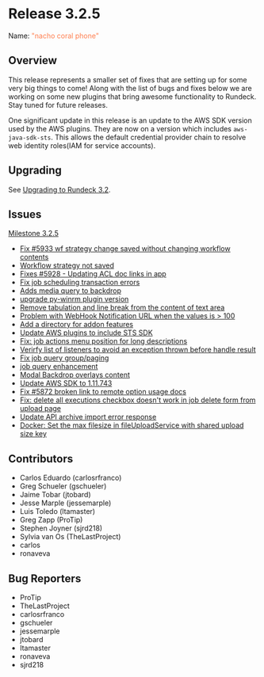 # Release 3.2.5

Name: <span style="color: coral"><span class="glyphicon glyphicon-phone"></span> "nacho coral phone"</span>

## Overview
This release represents a smaller set of fixes that are setting up for some very big things to come!  Along with the list of bugs and fixes below we are working on some new plugins that bring awesome functionality to Rundeck.  Stay tuned for future releases.

One significant update in this release is an update to the AWS SDK version used by the AWS plugins.  They are now on a version which includes `aws-java-sdk-sts`. This allows the default credential provider chain to resolve web identity roles(IAM for service accounts).

## Upgrading

See [Upgrading to Rundeck 3.2](/upgrading/upgrading-to-rundeck-3.2.html).

## Issues

[Milestone 3.2.5](https://github.com/rundeck/rundeck/milestone/139)

* [Fix #5933 wf strategy change saved without changing workflow contents](https://github.com/rundeck/rundeck/pull/5934)
* [Workflow strategy not saved](https://github.com/rundeck/rundeck/issues/5933)
* [Fixes #5928 - Updating ACL doc links in app](https://github.com/rundeck/rundeck/pull/5929)
* [Fix job scheduling transaction errors](https://github.com/rundeck/rundeck/pull/5923)
* [Adds media query to backdrop](https://github.com/rundeck/rundeck/pull/5915)
* [upgrade py-winrm plugin version](https://github.com/rundeck/rundeck/pull/5914)
* [Remove tabulation and line break from the content of text area](https://github.com/rundeck/rundeck/pull/5912)
* [Problem with WebHook Notification URL when the values is \> 100](https://github.com/rundeck/rundeck/issues/5911)
* [Add a directory for addon features](https://github.com/rundeck/rundeck/pull/5908)
* [Update AWS plugins to include STS SDK](https://github.com/rundeck/rundeck/pull/5905)
* [Fix: job actions menu position for long descriptions](https://github.com/rundeck/rundeck/pull/5904)
* [Verirfy list of listeners to avoid an exception thrown before handle result](https://github.com/rundeck/rundeck/pull/5902)
* [Fix job query group/paging](https://github.com/rundeck/rundeck/pull/5897)
* [job query enhancement](https://github.com/rundeck/rundeck/pull/5896)
* [Modal Backdrop overlays content](https://github.com/rundeck/rundeck/issues/5893)
* [Update AWS SDK to 1.11.743](https://github.com/rundeck/rundeck/pull/5882)
* [Fix #5872 broken link to remote option usage docs](https://github.com/rundeck/rundeck/pull/5873)
* [Fix: delete all executions checkbox doesn't work in job delete form from upload page](https://github.com/rundeck/rundeck/pull/5839)
* [Update API archive import error response](https://github.com/rundeck/rundeck/pull/5833)
* [Docker: Set the max filesize in fileUploadService with shared upload size key](https://github.com/rundeck/rundeck/pull/5411)

## Contributors

* Carlos Eduardo (carlosrfranco)
* Greg Schueler (gschueler)
* Jaime Tobar (jtobard)
* Jesse Marple (jessemarple)
* Luis Toledo (ltamaster)
* Greg Zapp (ProTip)
* Stephen Joyner (sjrd218)
* Sylvia van Os (TheLastProject)
* carlos
* ronaveva

## Bug Reporters

* ProTip
* TheLastProject
* carlosrfranco
* gschueler
* jessemarple
* jtobard
* ltamaster
* ronaveva
* sjrd218
